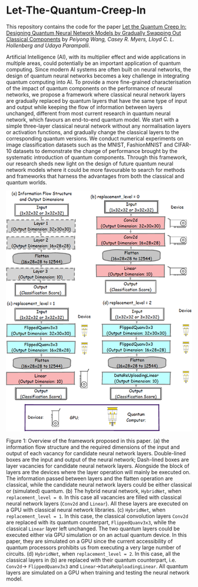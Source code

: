 # Let-The-Quantum-Creep-In

This repository contains the code for the paper [Let the Quantum Creep In: Designing Quantum Neural Network Models by Gradually Swapping Out Classical Components](https://arxiv.org/abs/2409.17583) by _Peiyong Wang, Casey R. Myers, Lloyd C. L. Hollenberg and Udaya Parampalli_.

Artificial Intelligence (AI), with its multiplier effect and wide applications in multiple areas, could potentially be an important application of quantum computing. Since modern AI systems are often built on neural networks, the design of quantum neural networks becomes a key challenge in integrating quantum computing into AI. To provide a more fine-grained characterisation of the impact of quantum components on the performance of neural networks, we propose a framework where classical neural network layers are gradually replaced by quantum layers that have the same type of input and output while keeping the flow of information between layers unchanged, different from most current research in quantum neural network, which favours an end-to-end quantum model. We start with a simple three-layer classical neural network without any normalisation layers or activation functions, and gradually change the classical layers to the corresponding quantum versions. We conduct numerical experiments on image classification datasets such as the MNIST, FashionMNIST and CIFAR-10 datasets to demonstrate the change of performance brought by the systematic introduction of quantum components. Through this framework, our research sheds new light on the design of future quantum neural network models where it could be more favourable to search for methods and frameworks that harness the advantages from both the classical and quantum worlds.

![](Fig1.png)

Figure 1: Overview of the framework proposed in this paper. (a) the information flow structure and the required dimensions of the input and output of each vacancy for candidate neural network layers. Double-lined boxes are the input and output of the neural network; Dash-lined boxes are layer vacancies for candidate neural network layers. Alongside the block of layers are the devices where the layer operation will mainly be executed on. The information passed between layers and the flatten operation are classical, while the candidate neural network layers could be either classical or (simulated) quantum. (b) The hybrid neural network, `HybridNet`, when `replacement_level = 0`. In this case all vacancies are filled with classical neural network layers (`Conv2d` and `Linear`). All these layers are executed on a GPU with classical neural network libraries. (c) `HybridNet`, when `replacement_level = 1`. In this case, the classical convolution layers `Conv2d` are replaced with its quantum counterpart, `FlippedQuanv3x3`, while the classical `Linear` layer left unchanged. The two quantum layers could be executed either via GPU simulation or on an actual quantum device. In this paper, they are simulated on a GPU since the current accessibility of quantum processors prohibits us from executing a very large number of circuits. (d) `HybridNet`, when `replacement_level = 2`. In this case, all the classical layers in (b) are replaced with their quantum counterpart, i.e.  `Conv2d`$\rightarrow$ `FlippedQuanv3x3` and `Linear`$\rightarrow$`DataReUploadingLinear`. All quantum layers are simulated on a GPU when training and testing the neural network model.
